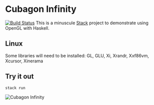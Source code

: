 # Cubagon Infinity
[![Build Status](https://github.com/justincredible/CubagonInfinity/actions/workflows/haskell.yml/badge.svg)](https://github.com/justincredible/CubagonInfinity/actions/workflows/ci.yml)
This is a minuscule [Stack](https://docs.haskellstack.org/en/stable/) project to demonstrate using OpenGL with Haskell.

## Linux

Some libraries will need to be installed:
GL, GLU, Xi, Xrandr, Xxf86vm, Xcursor, Xinerama

## Try it out
`stack run`

![Cubagon Infinity](https://user-images.githubusercontent.com/3183562/212530590-17aa04a6-3d7d-43fe-a35b-084255240051.png)

